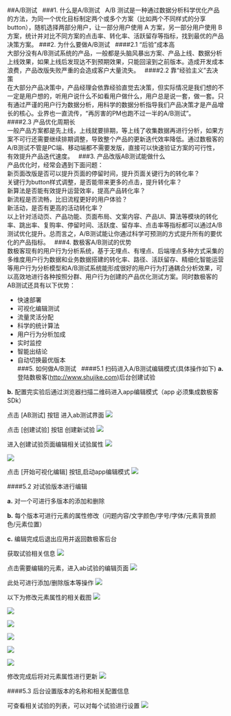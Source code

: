 ##A/B测试  
###1. 什么是A/B测试  
A/B 测试是一种通过数据分析科学优化产品的方法，为同一个优化目标制定两个或多个方案（比如两个不同样式的分享button），随机选择两部分用户，让一部分用户使用 A 方案，另一部分用户使用 B 方案，统计并对比不同方案的点击率、转化率、活跃留存等指标，找到最优的产品决策方案。
###2. 为什么要做A/B测试  
####2.1 “后验”成本高  
大部分没有A/B测试系统的产品，一般都是头脑风暴出方案、产品上线、数据分析上线效果，如果上线后发现达不到预期效果，只能回滚到之前版本。造成开发成本浪费，产品改版失败严重的会造成客户大量流失。  
####2.2 靠“经验主义”去决策  
在大部分产品决策中，产品经理会依靠经验直觉去决策，但实际情况是我们想的不一定是用户想的，听用户说什么不如看用户做什么，用户总是说一套，做一套。只有通过严谨的用户行为数据分析，用科学的数据分析指导我们产品决策才是产品增长的核心。业界也一直流传，“再厉害的PM也跑不过一半的A/B测试”。  
####2.3 产品优化周期长  
一般产品方案都是先上线，上线就要排期，等上线了收集数据再进行分析，如果方案不可行还需要继续排期调整，导致整个产品的更新迭代效率降低。通过数极客的A/B测试不管是PC端、移动端都不需要发版，直接可以快速验证方案的可行性，有效提升产品迭代速度。  
###3. 产品改版AB测试能做什么  
产品优化时，经常会遇到下面问题：  
新页面改版是否可以提升页面的停留时间，提升页面关键行为的转化率？  
关键行为button样式调整，是否能带来更多的点击，提升转化率？  
新算法是否能有效提升运营效率，提高产品转化率？  
新流程是否流畅，比旧流程更好的用户体验？  
新活动，是否有更高的活动转化率？  
以上针对活动页、产品功能、页面布局、文案内容、产品UI、算法等模块的转化率、跳出率、复购率、停留时间、活跃度、留存率、点击率等指标都可以通过A/B测试优化提升。总而言之，A/B测试能让你通过科学可预测的方式提升所有的要优化的产品指标。  
###4. 数极客A/B测试的优势  
数极客现有的用户行为分析系统，基于无埋点、有埋点、后端埋点多种方式采集的多维度用户行为数据和业务数据搭建的转化率、路径、活跃留存、精细化智能运营等用户行为分析模型和A/B测试系统能形成很好的用户行为打通耦合分析效果，可以高效地进行各种按照分群、用户行为创建的产品优化测试方案。同时数极客的AB测试还具有以下优势：
*	快速部署  
*	可视化编辑测试  
*	流量灵活分配  
*	科学的统计算法  
*	用户行为分析加成  
*	实时监控  
*	智能出结论  
*	自动切换最优版本  
###5. 如何做A/B测试  
####5.1 扫码进入A/B测试编辑模式(具体操作如下)
**a.** 登陆数极客(<http://www.shujike.com>)后台创建试验

**b.** 配置完实验后通过浏览器扫描二维码进入app编辑模式（app 必须集成数极客SDk）

点击 [AB测试] 按钮 进入ab测试界面
![](http://www.shujike.com/docsimg/abtest_login.png)

点击 [创建试验] 按钮 创建新试验
![](http://www.shujike.com/docsimg/abtest_creat_1.png)

进入创建试验页面编辑相关试验属性
![](http://www.shujike.com/docsimg/abtest_creat_2.png)

![](http://www.shujike.com/docsimg/abtest_creat_3.png)

点击 [开始可视化编辑] 按钮,启动app编辑模式
![](http://www.shujike.com/docsimg/abtest_start.png)

####5.2 对试验版本进行编辑

**a.** 对一个可进行多版本的添加和删除

**b.** 每个版本可进行元素的属性修改（问题内容/文字颜色/字号/字体/元素背景颜色/元素位置）

**c.** 编辑完成后退出应用并返回数极客后台

获取试验相关信息
![](http://www.shujike.com/docsimg/abtest_get_test_info.png)

点击需要编辑的元素，进入ab试验的编辑页面
![](http://www.shujike.com/docsimg/abtest_edit.png)

此处可进行添加/删除版本等操作
![](http://www.shujike.com/docsimg/abtest_add_version.png)

以下为修改元素属性的相关截图
![](http://www.shujike.com/docsimg/abtest_edit_text.png)

![](http://www.shujike.com/docsimg/abtest_edit_text_color.png)

![](http://www.shujike.com/docsimg/abtest_edit_text_size.png)

![](http://www.shujike.com/docsimg/abtest_edit_text_typeface.png)

![](http://www.shujike.com/docsimg/abtest_add_background_color.png)

![](http://www.shujike.com/docsimg/abtest_edit_location.png)

修改完成后将对元素属性进行更新
![](http://www.shujike.com/docsimg/abtest_update_version.png)


####5.3 后台设置版本的名称和相关配置信息

可查看相关试验的列表，可以对每个试验进行设置
![](http://www.shujike.com/docsimg/abtest_list.png)

